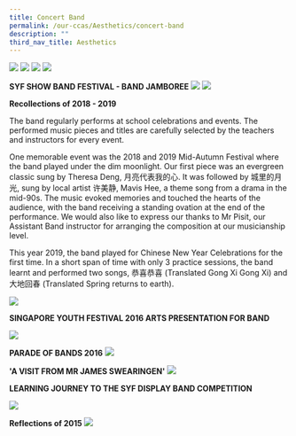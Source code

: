 ```yaml
---
title: Concert Band
permalink: /our-ccas/Aesthetics/concert-band
description: ""
third_nav_title: Aesthetics
---
```

![](/images/Band%2001.jpg)
![](/images/Band%2002.jpg)
![](/images/Band%2003.jpg)
![](/images/Band%2004.jpg)

**SYF SHOW BAND FESTIVAL - BAND JAMBOREE**
![](/images/Band%20Jamboree%2001.jpg)
![](/images/Band%20Jamboree%2002.jpg)

**Recollections of 2018 - 2019**

The band regularly performs at school celebrations and events. The performed music pieces and titles are carefully selected by the teachers and instructors for every event.

One memorable event was the 2018 and 2019 Mid-Autumn Festival where the band played under the dim moonlight. Our first piece was an evergreen classic sung by Theresa Deng, 月亮代表我的心. It was followed by 城里的月光, sung by local artist 许美静, Mavis Hee, a theme song from a drama in the mid-90s. The music evoked memories and touched the hearts of the audience, with the band receiving a standing ovation at the end of the performance. We would also like to express our thanks to Mr Pisit, our Assistant Band instructor for arranging the composition at our musicianship level.

This year 2019, the band played for Chinese New Year Celebrations for the first time. In a short span of time with only 3 practice sessions, the band learnt and performed two songs, 恭喜恭喜 (Translated Gong Xi Gong Xi) and 大地回春 (Translated Spring returns to earth).

![](/images/mid%20Autumn%201%20edited.jpg)

**SINGAPORE YOUTH FESTIVAL 2016 ARTS PRESENTATION FOR BAND**

![](/images/17%20May%2016_SYF.png)

**PARADE OF BANDS 2016**
![](/images/Parade%20of%20Bands%202016_amended%20040417.png)

**'A VISIT FROM MR JAMES SWEARINGEN'**
![](/images/A%20Visit%20from%20Mr%20James%20Swearingen_31%20Mar%2016-1.png)

**LEARNING JOURNEY TO THE SYF DISPLAY BAND COMPETITION**

![](/images/17%20May%2016_Learning%20Journey%20to%20the%20SYF%20Display%20Band%20Competition.png)

**Reflections of 2015**
![](/images/9Feb16_CCA%20Band_Reflections%20of%202015_amended.png)